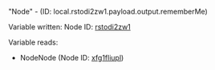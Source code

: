 "Node" - (ID: local.rstodi2zw1.payload.output.rememberMe)

Variable written:
Node ID: [rstodi2zw1](../nodes/rstodi2zw1.md)

Variable reads:
* NodeNode (Node ID: [xfg1fliupl](../nodes/xfg1fliupl.md))
